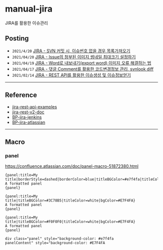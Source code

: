 # manual-jira
JIRA를 활용한 이슈관리

## Posting
- `2021/4/20` [JIRA - SVN 커밋 시, 이슈번호 없을 경우 목록가져오기](https://blog.naver.com/jogilsang/222316201160)
- `2021/04/20` [JIRA - Issue의 첨부된 이미지 썸네일 최대크기 설정하기](https://blog.naver.com/jogilsang/222316187359)
- `2021/04/19` [JIRA - Word로 내보내기(export word) 이미지 오류 해결하는 법](https://blog.naver.com/jogilsang/222314888018)
- `2021/04/17` [JIRA - 댓글 Comment를 활용한 코드변경정보 관리, svnlook diff](https://blog.naver.com/jogilsang/222312827310)
- `2021/02/14` [JIRA - REST API를 활용한 이슈생성 및 이슈정보얻기](https://blog.naver.com/jogilsang/222243227224)

---

## Reference
- [jira-rest-api-examples](https://developer.atlassian.com/server/jira/platform/jira-rest-api-examples/)   
- [jira-rest-v2-doc](https://developer.atlassian.com/cloud/jira/platform/rest/v2/api-group-workflow-schemes/)  
- [BP-jira-jenkins](https://issues.jenkins.io/projects/JENKINS/issues/JENKINS-37984?filter=allopenissues)
- [BP-jira-atlassian](https://jira.atlassian.com/browse/JRACLOUD-10156)

---

## Macro
### panel
https://confluence.atlassian.com/doc/panel-macro-51872380.html   
```
{panel:title=My title|borderStyle=dashed|borderColor=blue|titleBGColor=#e7f4fa|titleColor=white|bgColor=#E7F4FA}
A formatted panel
{panel}

{panel:title=My title|titleBGColor=#3C78B5|titleColor=white|bgColor=#E7F4FA}
A formatted panel
{panel}

{panel:title=My title|titleBGColor=#F0F0F0|titleColor=white|bgColor=#E7F4FA}
A formatted panel
{panel}

div class="panel" style="background-color: #e7f4fa
panelContent" style="background-color: #E7F4FA
```

